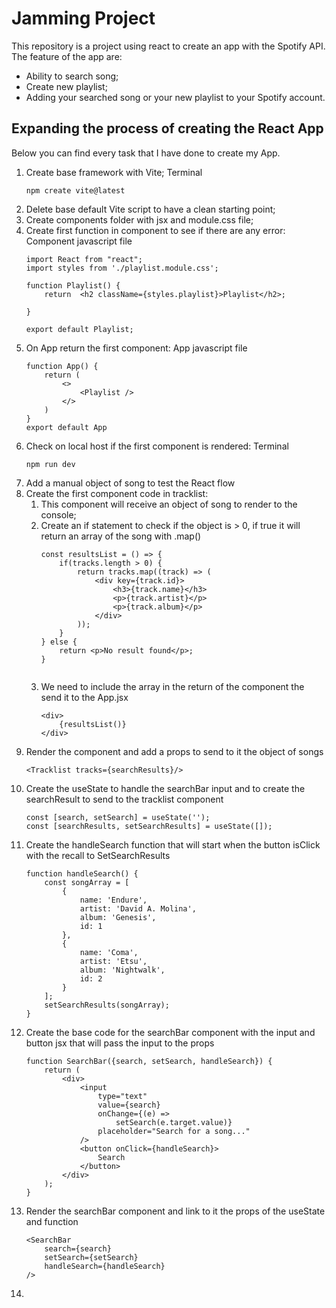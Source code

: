 # Jamming Project

This repository is a project using react to create an app with the Spotify API.
The feature of the app are:
- Ability to search song;
- Create new playlist;
- Adding your searched song or your new playlist to your Spotify account.

## Expanding the process of creating the React App

Below you can find every task that I have done to create my App. 

1. Create base framework with Vite;
   Terminal
    ```
   npm create vite@latest
    
2. Delete base default Vite script to have a clean starting point;
3. Create components folder with jsx and module.css file;
4. Create first function in component to see if there are any error:
    Component javascript file
    ```
    import React from "react";
    import styles from './playlist.module.css';

    function Playlist() {
        return  <h2 className={styles.playlist}>Playlist</h2>;
    
    }

    export default Playlist;

5. On App return the first component:
    App javascript file
    ```
    function App() {
        return (
            <>
                <Playlist />
            </>
        )
    }
    export default App
    
6. Check on local host if the first component is rendered:
    Terminal
    ```
    npm run dev

7. Add a manual object of song to test the React flow
8. Create the first component code in tracklist:
   1. This component will receive an object of song to render to the console;
   2. Create an if statement to check if the object is > 0, if true it will return an array of the song with .map()
        ```
        const resultsList = () => {
            if(tracks.length > 0) {
                return tracks.map((track) => (
                    <div key={track.id}>
                        <h3>{track.name}</h3>
                        <p>{track.artist}</p>
                        <p>{track.album}</p>
                    </div>
                ));
            }
        } else {
            return <p>No result found</p>;
        }
           
    3. We need to include the array in the return of the component the send it to the App.jsx
        ```
        <div>
            {resultsList()}
        </div>
9.  Render the component and add a props to send to it the object of songs
    ```
    <Tracklist tracks={searchResults}/>
10. Create the useState to handle the searchBar input and to create the searchResult to send to the tracklist component
    ```
    const [search, setSearch] = useState('');
    const [searchResults, setSearchResults] = useState([]);
11. Create the handleSearch function that will start when the button isClick with the recall to SetSearchResults
    ```
    function handleSearch() {
        const songArray = [
            {
                name: 'Endure',
                artist: 'David A. Molina',
                album: 'Genesis',
                id: 1
            },
            {
                name: 'Coma',
                artist: 'Etsu',
                album: 'Nightwalk',
                id: 2
            }
        ];
        setSearchResults(songArray);
    }
12. Create the base code for the searchBar component with the input and button jsx that will pass the input to the props
    ```
    function SearchBar({search, setSearch, handleSearch}) {
        return (
            <div>
                <input 
                    type="text"
                    value={search}
                    onChange={(e) => 
                        setSearch(e.target.value)}
                    placeholder="Search for a song..."
                />
                <button onClick={handleSearch}>
                    Search
                </button>
            </div>
        );
    }
13. Render the searchBar component and link to it the props of the useState and function
    ```
    <SearchBar 
        search={search} 
        setSearch={setSearch} 
        handleSearch={handleSearch}
    />
14. 




